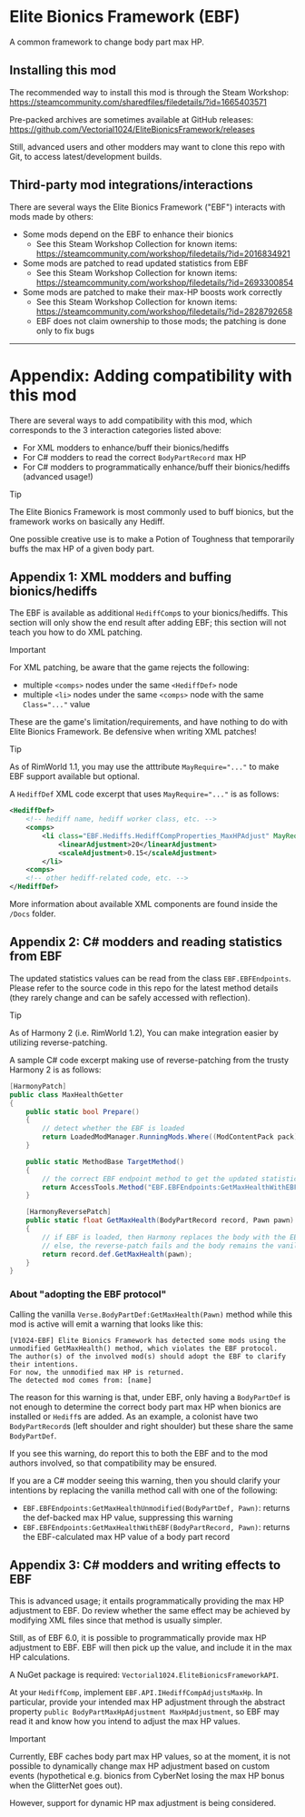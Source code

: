 # Elite Bionics Framework (EBF)
A common framework to change body part max HP.

## Installing this mod
The recommended way to install this mod is through the Steam Workshop: https://steamcommunity.com/sharedfiles/filedetails/?id=1665403571

Pre-packed archives are sometimes available at GitHub releases: https://github.com/Vectorial1024/EliteBionicsFramework/releases

Still, advanced users and other modders may want to clone this repo with Git, to access latest/development builds.

## Third-party mod integrations/interactions
There are several ways the Elite Bionics Framework ("EBF") interacts with mods made by others:
- Some mods depend on the EBF to enhance their bionics
  - See this Steam Workshop Collection for known items: https://steamcommunity.com/workshop/filedetails/?id=2016834921
- Some mods are patched to read updated statistics from EBF
  - See this Steam Workshop Collection for known items: https://steamcommunity.com/workshop/filedetails/?id=2693300854
- Some mods are patched to make their max-HP boosts work correctly
  - See this Steam Workshop Collection for known items: https://steamcommunity.com/workshop/filedetails/?id=2828792658
  - EBF does not claim ownership to those mods; the patching is done only to fix bugs

------

# Appendix: Adding compatibility with this mod
There are several ways to add compatibility with this mod, which corresponds to the 3 interaction categories listed above:
- For XML modders to enhance/buff their bionics/hediffs
- For C# modders to read the correct `BodyPartRecord` max HP
- For C# modders to programmatically enhance/buff their bionics/hediffs (advanced usage!)

> [!TIP]
> The Elite Bionics Framework is most commonly used to buff bionics, but the framework works on basically any Hediff.
>
> One possible creative use is to make a Potion of Toughness that temporarily buffs the max HP of a given body part.

## Appendix 1: XML modders and buffing bionics/hediffs
The EBF is available as additional `HediffComp`s to your bionics/hediffs. This section will only show the end result after adding EBF; this section will not teach you how to do XML patching.

> [!IMPORTANT]
> For XML patching, be aware that the game rejects the following:
> - multiple `<comps>` nodes under the same `<HediffDef>` node
> - multiple `<li>` nodes under the same `<comps>` node with the same `Class="..."` value
>
> These are the game's limitation/requirements, and have nothing to do with Elite Bionics Framework. Be defensive when writing XML patches!

> [!TIP]
> As of RimWorld 1.1, you may use the atttribute `MayRequire="..."` to make EBF support available but optional.

A `HediffDef` XML code excerpt that uses `MayRequire="..."` is as follows:

```xml
<HediffDef>
    <!-- hediff name, hediff worker class, etc. -->
    <comps>
        <li class="EBF.Hediffs.HediffCompProperties_MaxHPAdjust" MayRequire="V1024.EBFramework">
            <linearAdjustment>20</linearAdjustment>
            <scaleAdjustment>0.15</scaleAdjustment>
        </li>
    <comps>
    <!-- other hediff-related code, etc. -->
</HediffDef>
```

More information about available XML components are found inside the `/Docs` folder.

## Appendix 2: C# modders and reading statistics from EBF
The updated statistics values can be read from the class `EBF.EBFEndpoints`. Please refer to the source code in this repo for the latest method details (they rarely change and can be safely accessed with reflection). 

> [!TIP]
> As of Harmony 2 (i.e. RimWorld 1.2), You can make integration easier by utilizing reverse-patching.

A sample C# code excerpt making use of reverse-patching from the trusty Harmony 2 is as follows:

```c#
[HarmonyPatch]
public class MaxHealthGetter
{
    public static bool Prepare()
    {
        // detect whether the EBF is loaded
        return LoadedModManager.RunningMods.Where((ModContentPack pack) => pack != null && pack.ModMetaData.Active && pack.PackageId == "V1024.EBFramework");
    }

    public static MethodBase TargetMethod()
    {
        // the correct EBF endpoint method to get the updated statistics
        return AccessTools.Method("EBF.EBFEndpoints:GetMaxHealthWithEBF");
    }

    [HarmonyReversePatch]
    public static float GetMaxHealth(BodyPartRecord record, Pawn pawn)
    {
        // if EBF is loaded, then Harmony replaces the body with the EBF endpoint method
        // else, the reverse-patch fails and the body remains the vanilla GetMaxHealth().
        return record.def.GetMaxHealth(pawn);
    }
}
```

### About "adopting the EBF protocol"
Calling the vanilla `Verse.BodyPartDef:GetMaxHealth(Pawn)` method while this mod is active will emit a warning that looks like this:

```
[V1024-EBF] Elite Bionics Framework has detected some mods using the unmodified GetMaxHealth() method, which violates the EBF protocol. 
The author(s) of the involved mod(s) should adopt the EBF to clarify their intentions.
For now, the unmodified max HP is returned.
The detected mod comes from: [name]
```

The reason for this warning is that, under EBF, only having a `BodyPartDef` is not enough to determine the correct body part max HP when bionics are installed or `Hediff`s are added. As an example, a colonist have two `BodyPartRecord`s (left shoulder and right shoulder) but these share the same `BodyPartDef`.

If you see this warning, do report this to both the EBF and to the mod authors involved, so that compatibility may be ensured.

If you are a C# modder seeing this warning, then you should clarify your intentions by replacing the vanilla method call with one of the following:
- `EBF.EBFEndpoints:GetMaxHealthUnmodified(BodyPartDef, Pawn)`: returns the def-backed max HP value, suppressing this warning
- `EBF.EBFEndpoints:GetMaxHealthWithEBF(BodyPartRecord, Pawn)`: returns the EBF-calculated max HP value of a body part record

## Appendix 3: C# modders and writing effects to EBF
This is advanced usage; it entails programmatically providing the max HP adjustment to EBF. Do review whether the same effect may be achieved by modifying XML files since that method is usually simpler.

Still, as of EBF 6.0, it is possible to programmatically provide max HP adjustment to EBF. EBF will then pick up the value, and include it in the max HP calculations.

A NuGet package is required: `Vectorial1024.EliteBionicsFrameworkAPI`.

At your `HediffComp`, implement `EBF.API.IHediffCompAdjustsMaxHp`. In particular, provide your intended max HP adjustment through the abstract property `public BodyPartMaxHpAdjustment MaxHpAdjustment`, so EBF may read it and know how you intend to adjust the max HP values.

> [!IMPORTANT]
> Currently, EBF caches body part max HP values, so at the moment, it is not possible to dynamically change max HP adjustment based on custom events (hypothetical e.g. bionics from CyberNet losing the max HP bonus when the GlitterNet goes out).
>
> However, support for dynamic HP max adjustment is being considered.
